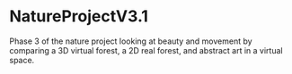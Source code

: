 # NatureProjectV3.1
Phase 3 of the nature project looking at beauty and movement by comparing a 3D virtual forest, a 2D real forest, and abstract art in a virtual space. 
